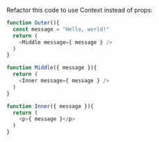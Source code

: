 Refactor this code to use Context instead of props:

```js
function Outer(){
  const message = "Hello, world!"
  return (
    <Middle message={ message } />
  )
}

function Middle({ message }){
  return (
    <Inner message={ message } />
  )
}

function Inner({ message }){
  return (
    <p>{ message }</p>
  )
}
```
